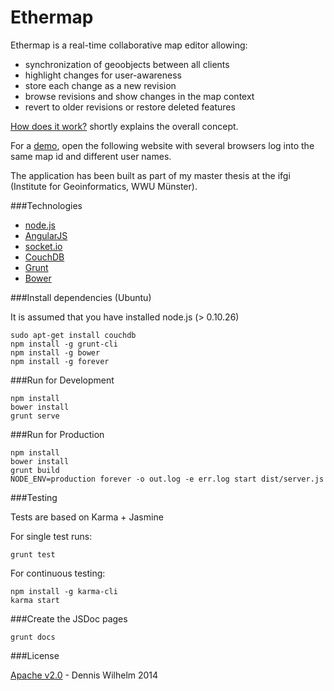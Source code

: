 Ethermap
=========

Ethermap is a real-time collaborative map editor allowing:
* synchronization of geoobjects between all clients
* highlight changes for user-awareness
* store each change as a new revision
* browse revisions and show changes in the map context
* revert to older revisions or restore deleted features


[How does it work?](How_does_it_work.md) shortly explains the overall concept.

For a [demo](http://giv-wilhelm.uni-muenster.de), open the following website with several browsers log into the same map id and different user names.


The application has been built as part of my master thesis at the ifgi (Institute for Geoinformatics, WWU Münster).


###Technologies

* [node.js]
* [AngularJS]
* [socket.io]
* [CouchDB]
* [Grunt]
* [Bower]




###Install dependencies (Ubuntu)

It is assumed that you have installed node.js (> 0.10.26)
```
sudo apt-get install couchdb
npm install -g grunt-cli
npm install -g bower
npm install -g forever

```


###Run for Development


```
npm install
bower install
grunt serve

```

###Run for Production


```
npm install
bower install
grunt build
NODE_ENV=production forever -o out.log -e err.log start dist/server.js

```


###Testing

Tests are based on Karma + Jasmine

For single test runs:
```
grunt test
```
For continuous testing:
```
npm install -g karma-cli
karma start
```

###Create the JSDoc pages

```
grunt docs
```


###License

[Apache v2.0](license.md) - Dennis Wilhelm 2014



[node.js]:http://nodejs.org/
[CouchDB]:http://couchdb.apache.org/
[AngularJS]:https://angularjs.org/
[Grunt]:http://gruntjs.com/
[Bower]:http://bower.io/
[socket.io]:http://socket.io/
